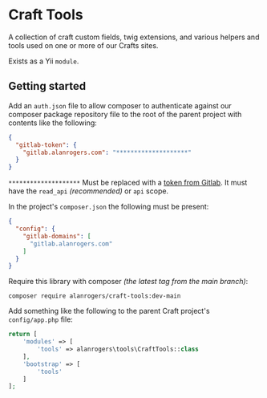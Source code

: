 # Craft Tools

A collection of craft custom fields, twig extensions, and various helpers and tools used on one or more of our Crafts sites.

Exists as a Yii `module`.

## Getting started

Add an `auth.json` file to allow composer to authenticate against our composer package repository file to the root of the parent project with contents like the following:

```json
{
  "gitlab-token": {
    "gitlab.alanrogers.com": "********************"
  }
}
```

`********************` Must be replaced with a [token from Gitlab](https://docs.gitlab.com/ee/user/profile/personal_access_tokens.html#creating-a-personal-access-token). It must have the `read_api` _(recommended)_ or `api` scope.

In the project's `composer.json` the following must be present:

```json
{
  "config": {
    "gitlab-domains": [
      "gitlab.alanrogers.com"
    ]
  }
}
```

Require this library with composer _(the latest tag from the main branch)_:

```shell
composer require alanrogers/craft-tools:dev-main 
```

Add something like the following to the parent Craft project's `config/app.php` file:

```php
return [
    'modules' => [
        'tools' => alanrogers\tools\CraftTools::class 
    ],
    'bootstrap' => [
        'tools'
    ]
];
```